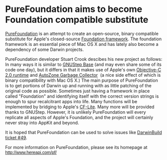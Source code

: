 PureFoundation aims to become Foundation compatible substitute
==============================================================
[PureFoundation](http://www.hereapi.com/pf/index.html) is an attempt to create an open-source, binary compatible substitute for Apple's closed-source [Foundation framework](http://developer.apple.com/documentation/Cocoa/Reference/Foundation/ObjC_classic/Intro/IntroFoundation.html). The foundation framework is an essential piece of Mac OS X and has lately also become a dependency of some Darwin projects.


PureFoundation developer Stuart Crook descibes his new project as follows: In many ways it is similar to [GNUStep Base](http://www.gnustep.org/resources/documentation/Developer/Base/Reference/Base.html) (and may even share some of its code one day), but it differs in that it makes use of Apple's own [Objective-C 2.0 runtime](http://developer.apple.com/DOCUMENTATION/Cocoa/Reference/ObjCRuntimeRef/Reference/reference.html) and [AutoZone Garbage Collector](http://www.opensource.apple.com/darwinsource/10.5.5/autozone-77.1/README.html)  (a nice side effect of which is binary compatibility with Mac OS X.) The main purpose of PureFoundation is to get portions of Darwin up and running with as little patching of the original code as possible. Sometimes just having a framework in place called "Foundation" and identifying itself with the correct version strings is enough to spur recalcitrant apps into life. Many functions will be implemented by bridging to Apple's [CF-Lite](http://developer.apple.com/opensource/cflite.html). Many more will be provided thanks to GNUStep. However, it is unlikely PureFoundation will every replicate all aspects of Apple's Foundation, and the project will certainly never stray into AppKit and beyond.


It is hoped that PureFoundation can be used to solve issues like [DarwinBuild ticket #49](http://darwinbuild.macosforge.org/trac/ticket/49).

For more information on PureFoundation, please see its homepage at
<span><span style="font-family:arial"><http://www.hereapi.com/pf/></span></span>
